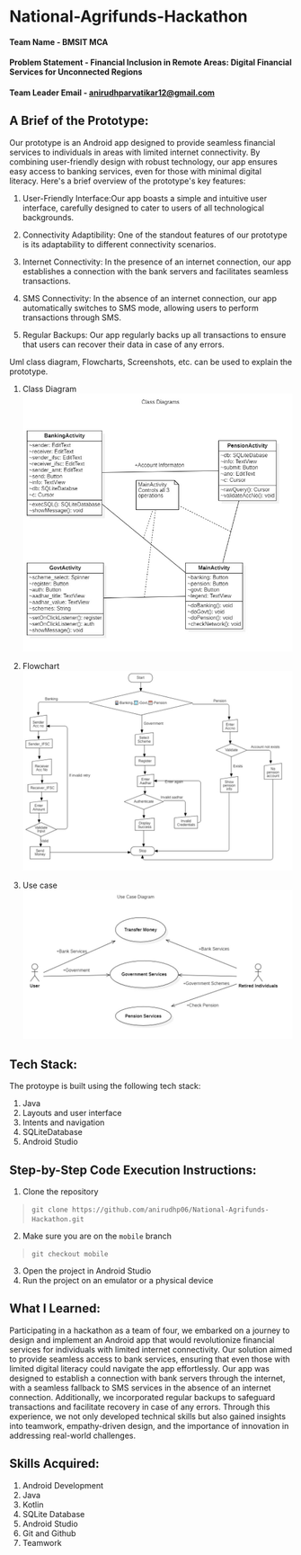 # National-Agrifunds-Hackathon


#### Team Name - BMSIT MCA
#### Problem Statement - Financial Inclusion in Remote Areas: Digital Financial Services for Unconnected Regions 
#### Team Leader Email - anirudhparvatikar12@gmail.com

## A Brief of the Prototype:

  Our prototype is an Android app designed to provide seamless financial services to individuals in areas with limited internet connectivity. By combining user-friendly design with robust technology, our app ensures easy access to banking services, even for those with minimal digital literacy. Here's a brief overview of the prototype's key features:

  1. User-Friendly Interface:Our app boasts a simple and intuitive user interface, carefully designed to cater to users of all technological backgrounds.

  2. Connectivity Adaptibility: One of the standout features of our prototype is its adaptability to different connectivity scenarios.

  3. Internet Connectivity: In the presence of an internet connection, our app establishes a connection with the bank servers and facilitates seamless transactions.

  4. SMS Connectivity: In the absence of an internet connection, our app automatically switches to SMS mode, allowing users to perform transactions through SMS.

  5. Regular Backups: Our app regularly backs up all transactions to ensure that users can recover their data in case of any errors.

  Uml class diagram, Flowcharts, Screenshots, etc. can be used to explain the prototype. 

  1. Class Diagram
  ![Class Diagram](images/class_diagram.jpg)

  2. Flowchart
  ![Flowchart](images/flowchart_readme.jpg)

  3. Use case
  ![Use case](images/use_case.jpg)
  
## Tech Stack:
  The protoype is built using the following tech stack:
  1. Java
  2. Layouts and user interface
  3. Intents and navigation
  4. SQLiteDatabase
  5. Android Studio
   
## Step-by-Step Code Execution Instructions:
  1. Clone the repository
  > ```git clone https://github.com/anirudhp06/National-Agrifunds-Hackathon.git```
  2. Make sure you are on the `mobile` branch
  > ```git checkout mobile```
  3. Open the project in Android Studio
  4. Run the project on an emulator or a physical device
  
## What I Learned:
  Participating in a hackathon as a team of four, we embarked on a journey to design and implement an Android app that would revolutionize financial services for individuals with limited internet connectivity. Our solution aimed to provide seamless access to bank services, ensuring that even those with limited digital literacy could navigate the app effortlessly.
  Our app was designed to establish a connection with bank servers through the internet, with a seamless fallback to SMS services in the absence of an internet connection. Additionally, we incorporated regular backups to safeguard transactions and facilitate recovery in case of any errors. Through this experience, we not only developed technical skills but also gained insights into teamwork, empathy-driven design, and the importance of innovation in addressing real-world challenges.

## Skills Acquired:
  1. Android Development
  2. Java
  3. Kotlin
  4. SQLite Database
  5. Android Studio
  6. Git and Github
  7. Teamwork
